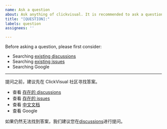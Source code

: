 ```yaml
---
name: Ask a question
about: Ask anything of clickvisual. It is recommended to ask a question in discussions.
title: "[QUESTION]:"
labels: question
assignees: ''

---
```


Before asking a question, please first consider:

- Searching [existing discussions](https://github.com/clickvisual/clickvisual/discussions/)
- Searching [existing issues](https://github.com/clickvisual/clickvisual/issues/)
- Searching Google

-------

提问之前，建议先在 ClickVisual 社区寻找答案。

- 查看 [存在的 discussions](https://github.com/clickvisual/clickvisual/discussions/)
- 查看 [存在的 issues](https://github.com/clickvisual/clickvisual/issues/)
- 查看 [中文文档](https://clickvisual.gocn.vip/clickvisual/01quickstart/qa.html)
- 查看 Google

如果仍然无法找到答案，我们建议您在[discussions](https://github.com/clickvisual/clickvisual/discussions/)进行提问。

